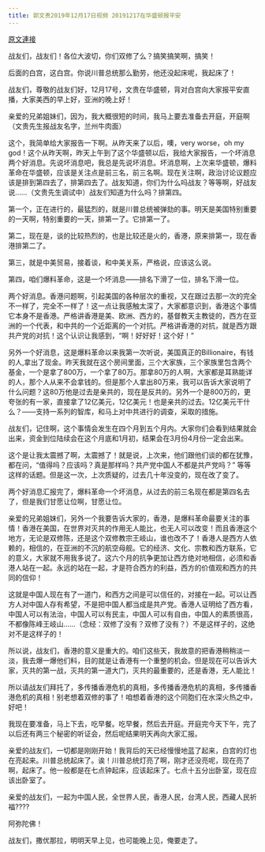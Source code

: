 ```yaml
---
title: 郭文贵2019年12月17日视频 20191217在华盛顿报平安
---
```


[原文連接](https://gnews.org/ThreadView/53483551)

战友们，战友们！各位大波切，你们双修了么？搞笑搞笑啊，搞笑！


后面的白宫，这白宫。你说川普总统那么勤劳，他还没起床呢，我起床了！


战友们，尊敬的战友们好，12月17号，文贵在华盛顿，背对白宫向大家报平安直播，大家美西的早上好，亚洲的晚上好！


亲爱的兄弟姐妹们，因为，我大概很短的时间，我马上要去准备去开庭，开庭啊（文贵先生报战友名字，兰州牛肉面）


这个，我简单给大家报告一下啊。从昨天来了以后，噢，very worse，oh my god！这个从昨天啊，昨天上午到了这个华盛顿以后，我给大家报告，一个坏消息两个好消息。先说坏消息吧，我总是先说坏消息。坏消息啊，上次来华盛顿，爆料革命在华盛顿，应该是关注点是前三名，前三名啊。现在关注啊，政治讨论议题应该是排到第四去了，排第四去了。战友知道，你们为什么吗战友？等等啊，好战友说……（文贵先生调试中）战友们知道为什么吗？排第四。


第一个，正在进行的，最猛烈的，就是川普总统被弹劾的事。明天是美国特别重要的一天啊，特别重要的一天，排第一了。它排第一了。


第二，现在是，谈的比较热烈的，也是比较还是火的，香港，原来排第一，现在香港排第二了。


第三，就是中美贸易，接着谈，和中美关系，严格说，应该这么说。


第四，咱们爆料革命，这是一个坏消息——排名下滑了一位，排名下滑一位。


两个好消息。香港问题啊，引起美国的各种层次的重视，又在跟过去那一次的完全不一样了，完全不一样了！这一点让我感触太深了，大家都意识到，香港这个事情它本身不是香港。严格讲香港是美、欧洲、西方的，基督教天主教徒的，西方在亚洲的一个代表，和中共的一个近距离的一个对抗。严格讲香港的对抗，就是西方跟共产党的对抗！这个认识让我感到，“啊！好好好！这个好！” 


另外一个好消息，这是爆料革命以来我第一次听说，美国真正的Billionaire，有钱的人,拿出了现金。昨天我就在这个房间里面，三个大家族，三个家族里包含两个基金，一个是拿了800万，一个拿了80万。那拿80万的人啊，大家都是耳熟能详的人，那个人从来不会拿钱的。但是那个人拿出80万来，我可以告诉大家说明了什么问题？这80万他是过去是亲共的，现在是反共的。另外一个是800万的，更夸张的有一家，直接拿了12亿美元，12亿美元！也是亲共的过去。12亿美元干什么？——支持一系列的智库，和马上对中共进行的调查，采取的措施。


战友们，记住啊，这个事情会发生在四个月到五个月内。大家你们会看到结果就会出来，资金到位陆续会在这个月底和1月初，结果会在3月份4月份一定会出来。


这个是让我太震撼了啊，太震撼了！就是说，上次来，他们跟他们谈的都在犹豫，都在问，“值得吗？应该吗？真是那样吗？共产党中国人不都是共产党吗？” 等等这样的话题。但是这一次，上次质疑的，过去几十年没变的，现在改了变了。


两个好消息汇报完了，爆料革命一个坏消息，从过去的前三名现在都是第四名去了，但是我们甘愿让位啊，甘愿让位。


亲爱的兄弟姐妹们，另外一个我要告诉大家的，香港，是爆料革命最要关注的事情！香港在美国，在世界对灭共的作用无人能比，也无人可以改变！而且香港这个地方，无论是双修陈，还是这个双修教宗王岐山，谁也改不了！香港人是西方人依赖的，相信的，在亚洲的不沉的航空母舰。它的经济、文化、宗教和西方联系，它的意义，大家就不用我多说了。这六个月的抗争更加让西方绝对地相信，必须和香港人站在一起。永远的站在一起，才是符合西方的利益，西方的价值观和西方的共同的信仰！


这就是中国人现在有了一道门，和西方之间是可以信任的，对接在一起。可以让西方人对中国人存有希望，不是把中国人都当成是共产党。香港人证明给了西方看，中国人可以有法治，中国人可以有民主，中国人可以有自由，中国人的素质很高，不都像陈峰王岐山……（念经：双修了没有？双修了没有？）不是这样子的，这绝对不是这样子的！


所以说，战友们，香港的意义是重大的。咱们这些天，我故意的把香港稍稍淡一淡，我去爆一爆他们料，目的就是让香港有一个重整的机会。但是现在可以告诉大家，灭共的第一战，灭共的第一道大门，灭共的最重要的，还是香港，无人能比！


所以请战友们拜托了，多传播香港危机的真相，多传播香港危机的真相，多传播香港危机的真相！别老想着双修的事了！咱想着香港的这个同胞们在水深火热之中，好吧！


我现在要准备，马上下去，吃早餐。吃早餐，然后去开庭。开庭完今天下午，完了以后还有两三个秘密的听证会，然后呢结果明天再向大家汇报。


亲爱的战友们，一切都是刚刚开始！我背后的天已经慢慢地蓝了起来，白宫的灯也在亮起来。川普总统起床了。诶！川普总统灯亮了啊，刚才还没亮呢，现在亮了啊，起床了。他一般都是在七点钟起床，应该起床了。七点十五分出卧室，现在应该出卧室了。


亲爱的战友们，一起为中国人民，全世界人民，香港人民，台湾人民，西藏人民祈福????

  

阿弥陀佛！


战友们，撒优那拉，明明天早上见，也可能晚上见，俺要走了。
